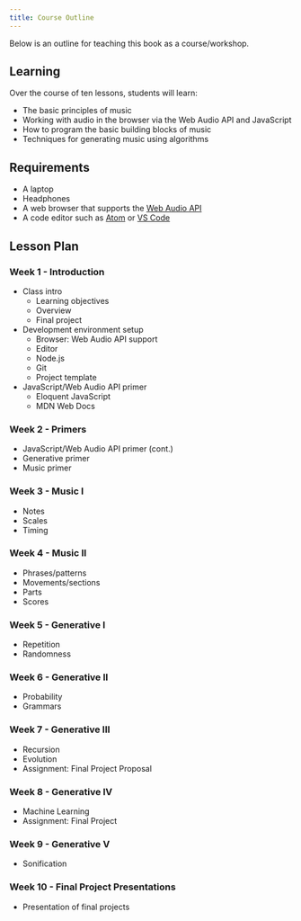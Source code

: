 ```yaml
---
title: Course Outline
---
```


Below is an outline for teaching this book as a course/workshop.

## Learning

Over the course of ten lessons, students will learn:

- The basic principles of music
- Working with audio in the browser via the Web Audio API and JavaScript
- How to program the basic building blocks of music
- Techniques for generating music using algorithms

## Requirements

- A laptop
- Headphones
- A web browser that supports the
  [Web Audio API](https://caniuse.com/#feat=audio-api)
- A code editor such as [Atom](https://atom.io/) or
  [VS Code](https://code.visualstudio.com)

## Lesson Plan

### Week 1 - Introduction

- Class intro
  - Learning objectives
  - Overview
  - Final project
- Development environment setup
  - Browser: Web Audio API support
  - Editor
  - Node.js
  - Git
  - Project template
- JavaScript/Web Audio API primer
  - Eloquent JavaScript
  - MDN Web Docs

### Week 2 - Primers

- JavaScript/Web Audio API primer (cont.)
- Generative primer
- Music primer

### Week 3 - Music I

- Notes
- Scales
- Timing

### Week 4 - Music II

- Phrases/patterns
- Movements/sections
- Parts
- Scores

### Week 5 - Generative I

- Repetition
- Randomness

### Week 6 - Generative II

- Probability
- Grammars

### Week 7 - Generative III

- Recursion
- Evolution
- Assignment: Final Project Proposal

### Week 8 - Generative IV

- Machine Learning
- Assignment: Final Project

### Week 9 - Generative V

- Sonification

### Week 10 - Final Project Presentations

- Presentation of final projects
